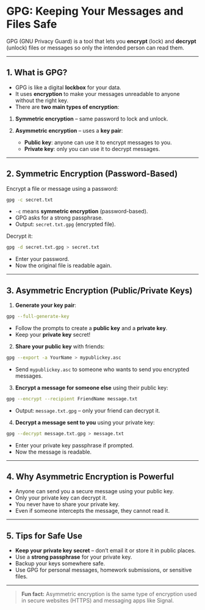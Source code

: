 # GPG: Keeping Your Messages and Files Safe

GPG (GNU Privacy Guard) is a tool that lets you **encrypt** (lock) and **decrypt** (unlock) files or messages so only the intended person can read them.

---

## 1. What is GPG?

* GPG is like a digital **lockbox** for your data.
* It uses **encryption** to make your messages unreadable to anyone without the right key.
* There are **two main types of encryption**:

1. **Symmetric encryption** – same password to lock and unlock.
2. **Asymmetric encryption** – uses a **key pair**:

   * **Public key**: anyone can use it to encrypt messages to you.
   * **Private key**: only you can use it to decrypt messages.

---

## 2. Symmetric Encryption (Password-Based)

Encrypt a file or message using a password:

```bash
gpg -c secret.txt
```

* `-c` means **symmetric encryption** (password-based).
* GPG asks for a strong passphrase.
* Output: `secret.txt.gpg` (encrypted file).

Decrypt it:

```bash
gpg -d secret.txt.gpg > secret.txt
```

* Enter your password.
* Now the original file is readable again.

---

## 3. Asymmetric Encryption (Public/Private Keys)

1. **Generate your key pair**:

```bash
gpg --full-generate-key
```

* Follow the prompts to create a **public key** and a **private key**.
* Keep your **private key** secret!

2. **Share your public key** with friends:

```bash
gpg --export -a YourName > mypublickey.asc
```

* Send `mypublickey.asc` to someone who wants to send you encrypted messages.

3. **Encrypt a message for someone else** using their public key:

```bash
gpg --encrypt --recipient FriendName message.txt
```

* Output: `message.txt.gpg` – only your friend can decrypt it.

4. **Decrypt a message sent to you** using your private key:

```bash
gpg --decrypt message.txt.gpg > message.txt
```

* Enter your private key passphrase if prompted.
* Now the message is readable.

---

## 4. Why Asymmetric Encryption is Powerful

* Anyone can send you a secure message using your public key.
* Only your private key can decrypt it.
* You never have to share your private key.
* Even if someone intercepts the message, they cannot read it.

---

## 5. Tips for Safe Use

* **Keep your private key secret** – don’t email it or store it in public places.
* Use a **strong passphrase** for your private key.
* Backup your keys somewhere safe.
* Use GPG for personal messages, homework submissions, or sensitive files.

---

> **Fun fact:** Asymmetric encryption is the same type of encryption used in secure websites (HTTPS) and messaging apps like Signal.
